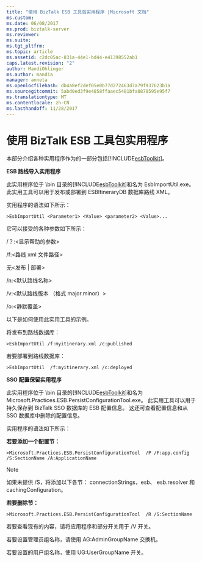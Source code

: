 ```yaml
---
title: "使用 BizTalk ESB 工具包实用程序 |Microsoft 文档"
ms.custom: 
ms.date: 06/08/2017
ms.prod: biztalk-server
ms.reviewer: 
ms.suite: 
ms.tgt_pltfrm: 
ms.topic: article
ms.assetid: c2dc05ac-831a-44e1-bd44-e41398552ab1
caps.latest.revision: "2"
author: MandiOhlinger
ms.author: mandia
manager: anneta
ms.openlocfilehash: db4a8ef2def05e0b77d272463d7a79f937623b1a
ms.sourcegitcommit: 5abd0ed3f9e4858ffaaec5481bfa8878595e95f7
ms.translationtype: MT
ms.contentlocale: zh-CN
ms.lasthandoff: 11/28/2017
---
```

# <a name="using-the-biztalk-esb-toolkit-utilities"></a>使用 BizTalk ESB 工具包实用程序
本部分介绍各种实用程序作为的一部分包括[!INCLUDE[esbToolkit](../includes/esbtoolkit-md.md)]。  
  
 **ESB 路线导入实用程序**  
  
 此实用程序位于 \bin 目录的[!INCLUDE[esbToolkit](../includes/esbtoolkit-md.md)]和名为 EsbImportUtil.exe。 此实用工具可以用于发布或部署到 ESBItineraryDB 数据库路线 XML。  
  
 实用程序的语法如下所示：  
  
```  
>EsbImportUtil <Parameter1> <Value> <parameter2> <Value>...  
```  
  
 它可以接受的各种参数如下所示：  
  
 /？:\<显示帮助的参数\>  
  
 /f:\<路线 xml 文件路径\>  
  
 无\<发布 &#124; 部署\>  
  
 /n:\<默认路线名称\>  
  
 /v:\<默认路线版本 （格式 major.minor）\>  
  
 /o:\<静默覆盖\>  
  
 以下是如何使用此实用工具的示例。  
  
 将发布到路线数据库：  
  
```  
>EsbImportUtil /f:myitinerary.xml /c:published  
```  
  
 若要部署到路线数据库：  
  
```  
>EsbImportUtil  /f:myitinerary.xml /c:deployed  
```  
  
 **SSO 配置保留实用程序**  
  
 此实用程序位于 \bin 目录的[!INCLUDE[esbToolkit](../includes/esbtoolkit-md.md)]和名为 Microsoft.Practices.ESB.PersistConfigurationTool.exe。 此实用工具可以用于持久保存到 BizTalk SSO 数据库的 ESB 配置信息。 这还可查看配置信息和从 SSO 数据库中删除的配置信息。  
  
 实用程序的语法如下所示：  
  
 **若要添加一个配置节：**  
  
```  
>Microsoft.Practices.ESB.PersistConfigurationTool  /P /F:app.config /S:SectionName /A:ApplicationName  
```  
  
> [!NOTE]
>  如果未提供 /S，将添加以下各节： connectionStrings，esb、 esb.resolver 和 cachingConfiguration。  
  
 **若要删除节：**  
  
```  
>Microsoft.Practices.ESB.PersistConfigurationTool  /R /S:SectionName  
```  
  
 若要查看现有的内容，请将应用程序和部分开关用于 /V 开关。  
  
 若要设置管理员组名称，请使用 AG:AdminGroupName 交换机。  
  
 若要设置的用户组名称，使用 UG:UserGroupName 开关。